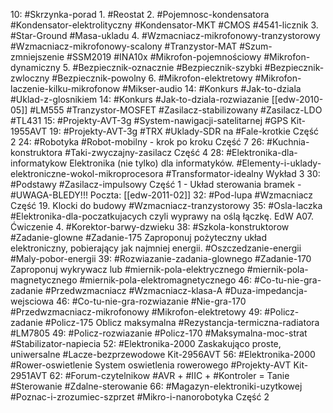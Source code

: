 10: #Skrzynka-porad 
	1. #Reostat 
	2. #Pojemnosc-kondensatora #Kondensator-elektrolityczny #Kondensator-MKT #CMOS #4541-licznik
	3. #Star-Ground #Masa-ukladu
	4. #Wzmacniacz-mikrofonowy-tranzystorowy #Wzmacniacz-mikrofonowy-scalony #Tranzystor-MAT #Szum-zmniejszenie #SSM2019 #INA10x #Mikrofon-pojemnościowy #Mikrofon-dynamiczny 
	5. #Bezpiecznik-oznacznie #Bezpiecznik-szybki #Bezpiecznik-zwloczny #Bezpiecznik-powolny
	6. #Mikrofon-elektretowy #Mikrofon-laczenie-kilku-mikrofonow #Mikser-audio
14: #Konkurs #Jak-to-dziala #Uklad-z-glosnikiem 
14: #Konkurs #Jak-to-dziala-rozwiazanie [[edw-2010-05]] #LM555 #Tranzystor-MOSFET #Zasilacz-stabilizowany #Zasilacz-LDO #TL431 
15: #Projekty-AVT-3g #System-nawigacji-satelitarnej #GPS Kit-1955AVT
19: #Projekty-AVT-3g #TRX #Uklady-SDR na #Fale-krotkie Część 2
24: #Robotyka #Robot-mobilny - krok po kroku Część 7
26: #Kuchnia-konstruktora #Taki-zwyczajny-zasilacz Część 4
28: #Elektronika-dla-informatykow Elektronika (nie tylko) dla informatyków. #Elementy-i-uklady-elektroniczne-wokol-mikroprocesora #Transformator-idealny Wykład 3
30: #Podstawy #Zasilacz-impulsowy Część 1 - Układ sterowania bramek - #UWAGA-BLEDY!!! Poczta: [[edw-2011-02]]
32: #Pod-lupa #Wzmacniacz Część 19. Klocki do budowy #Wzmacniacz-tranzystorowy 
35: #Osla-laczka #Elektronika-dla-poczatkujacych czyli wyprawy na oślą łączkę. EdW A07. Ćwiczenie 4. #Korektor-barwy-dzwieku
38: #Szkola-konstruktorow #Zadanie-glowne #Zadanie-175 Zaproponuj pożyteczny układ elektroniczny, pobierający jak najmniej energii. #Oszczedzanie-energii #Maly-pobor-energii
39: #Rozwiazanie-zadania-glownego #Zadanie-170 Zaproponuj wykrywacz lub #miernik-pola-elektrycznego #miernik-pola-magnetycznego #miernik-pola-elektromagnetycznego 
46: #Co-tu-nie-gra-zadanie #Przedwzmacniacz #Wzmacniacz-klasa-A #Duza-impedancja-wejsciowa
46: #Co-tu-nie-gra-rozwiazanie #Nie-gra-170 #Przedwzmacniacz-mikrofonowy #Mikrofon-elektretowy 
49: #Policz-zadanie #Policz-175 Oblicz maksymalna #Rezystancja-termiczna-radiatora #LM7805
49: #Policz-rozwiazanie #Policz-170 #Maksymalna-moc-strat #Stabilizator-napiecia 
52: #Elektronika-2000 Zaskakująco proste, uniwersalne #Lacze-bezprzewodowe Kit-2956AVT
56: #Elektronika-2000 #Rower-oswietlenie System oswietlenia rowerowego #Projekty-AVT Kit-2951AVT
62: #Forum-czytelnikow #AVR + #IIC + #Kontroler = Tanie #Sterowanie #Zdalne-sterowanie
66: #Magazyn-elektroniki-uzytkowej #Poznac-i-zrozumiec-szprzet #Mikro-i-nanorobotyka Część 2